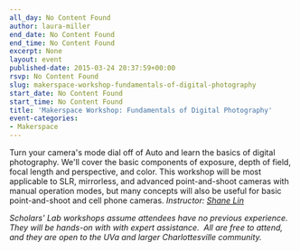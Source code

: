 ```yaml
---
all_day: No Content Found
author: laura-miller
end_date: No Content Found
end_time: No Content Found
excerpt: None
layout: event
published-date: 2015-03-24 20:37:59+00:00
rsvp: No Content Found
slug: makerspace-workshop-fundamentals-of-digital-photography
start_date: No Content Found
start_time: No Content Found
title: 'Makerspace Workshop: Fundamentals of Digital Photography'
event-categories:
- Makerspace
---
```


Turn your camera's mode dial off of Auto and learn the basics of digital photography. We'll cover the basic components of exposure, depth of field, focal length and perspective, and color. This workshop will be most applicable to SLR, mirrorless, and advanced point-and-shoot cameras with manual operation modes, but many concepts will also be useful for basic point-and-shoot and cell phone cameras.
_Instructor: [Shane Lin](http://scholarslab.org/people/shane-lin/)_

_Scholars' Lab workshops assume attendees have no previous experience. They will be hands-on with with expert assistance.  All are free to attend, and they are open to the UVa and larger Charlottesville community._
